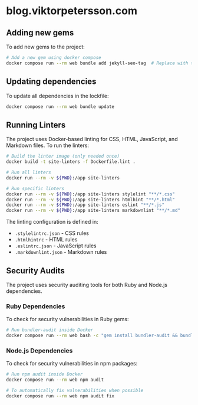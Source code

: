 # blog.viktorpetersson.com

## Adding new gems

To add new gems to the project:

```bash
# Add a new gem using docker compose
docker compose run --rm web bundle add jekyll-seo-tag  # Replace with the gem you want to add
```

## Updating dependencies

To update all dependencies in the lockfile:

```bash
docker compose run --rm web bundle update
```

## Running Linters

The project uses Docker-based linting for CSS, HTML, JavaScript, and Markdown files. To run the linters:

```bash
# Build the linter image (only needed once)
docker build -t site-linters -f Dockerfile.lint .

# Run all linters
docker run --rm -v ${PWD}:/app site-linters

# Run specific linters
docker run --rm -v ${PWD}:/app site-linters stylelint "**/*.css"
docker run --rm -v ${PWD}:/app site-linters htmlhint "**/*.html"
docker run --rm -v ${PWD}:/app site-linters eslint "**/*.js"
docker run --rm -v ${PWD}:/app site-linters markdownlint "**/*.md"
```

The linting configuration is defined in:

- `.stylelintrc.json` - CSS rules
- `.htmlhintrc` - HTML rules
- `.eslintrc.json` - JavaScript rules
- `.markdownlint.json` - Markdown rules

## Security Audits

The project uses security auditing tools for both Ruby and Node.js dependencies.

### Ruby Dependencies

To check for security vulnerabilities in Ruby gems:

```bash
# Run bundler-audit inside Docker
docker compose run --rm web bash -c "gem install bundler-audit && bundle-audit check --update"
```

### Node.js Dependencies

To check for security vulnerabilities in npm packages:

```bash
# Run npm audit inside Docker
docker compose run --rm web npm audit

# To automatically fix vulnerabilities when possible
docker compose run --rm web npm audit fix
```
